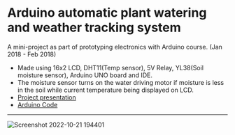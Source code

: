# Arduino automatic plant watering and weather tracking system
A mini-project as part of prototyping electronics with Arduino course. (Jan 2018 - Feb 2018) 

- Made using 16x2 LCD, DHT11(Temp sensor), 5V Relay, YL38(Soil moisture sensor), Arduino UNO board and IDE.
- The moisture sensor turns on the water driving motor if moisture is less in the soil while current temperature being displayed on LCD.
- [Project presentation](<Mini Project 2 PPT.pdf>)
- [Arduino Code](Project.ino)

---
![Screenshot 2022-10-21 194401](https://user-images.githubusercontent.com/40416883/197305667-4ba70848-cdbf-4c29-afe5-3782cfade2a8.png)

